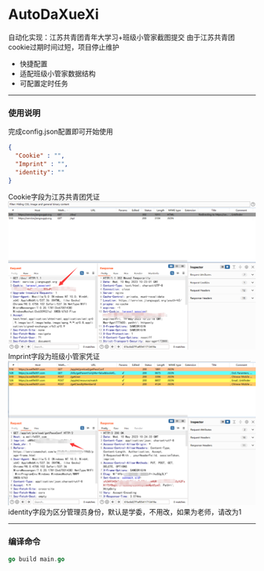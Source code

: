 # AutoDaXueXi
自动化实现：江苏共青团青年大学习+班级小管家截图提交
由于江苏共青团cookie过期时间过短，项目停止维护
- 快捷配置
- 适配班级小管家数据结构
- 可配置定时任务

------------


### 使用说明
完成config.json配置即可开始使用
```json
{
  "Cookie" : "",
  "Imprint" : "",
  "identity": ""
}
```
Cookie字段为江苏共青团凭证
![](https://github.com/MengTL4/AutoDaXueXi/blob/main/image/1.png)
Imprint字段为班级小管家凭证
![](https://github.com/MengTL4/AutoDaXueXi/blob/main/image/2.png)
identity字段为区分管理员身份，默认是学委，不用改，如果为老师，请改为1

------------


### 编译命令
```go
go build main.go
```
